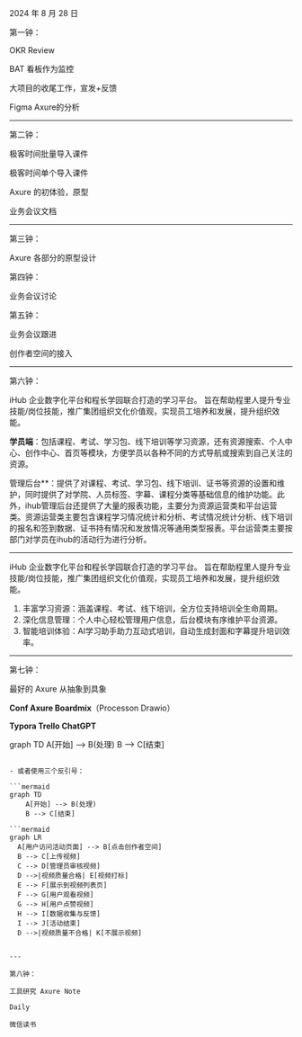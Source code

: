 2024 年 8 月 28 日

第一钟：

OKR Review

BAT 看板作为监控

大项目的收尾工作，宣发+反馈

Figma Axure的分析

---

第二钟：

极客时间批量导入课件

极客时间单个导入课件

Axure 的初体验，原型

业务会议文档

---

第三钟：

Axure 各部分的原型设计

第四钟：

业务会议讨论

第五钟：

业务会议跟进

创作者空间的接入

---

第六钟：

iHub
企业数字化平台和程长学园联合打造的学习平台。
旨在帮助程里人提升专业技能/岗位技能，推广集团组织文化价值观，实现员工培养和发展，提升组织效能。

**学员端**：包括课程、考试、学习包、线下培训等学习资源，还有资源搜索、个人中心、创作中心、首页等模块，方便学员以各种不同的方式导航或搜索到自己关注的资源。

管理后台**：提供了对课程、考试、学习包、线下培训、证书等资源的设置和维护，同时提供了对学院、人员标签、字幕、课程分类等基础信息的维护功能。此外，ihub管理后台还提供了大量的报表功能，主要分为资源运营类和平台运营类。资源运营类主要包含课程学习情况统计和分析、考试情况统计分析、线下培训的报名和签到数据、证书持有情况和发放情况等通用类型报表。平台运营类主要按部门对学员在ihub的活动行为进行分析。

---

iHub 企业数字化平台和程长学园联合打造的学习平台。
旨在帮助程里人提升专业技能/岗位技能，推广集团组织文化价值观，实现员工培养和发展，提升组织效能。

1. 丰富学习资源：涵盖课程、考试、线下培训，全方位支持培训全生命周期。
2. 深化信息管理：个人中心轻松管理用户信息，后台模块有序维护平台资源。
3. 智能培训体验：AI学习助手助力互动式培训，自动生成封面和字幕提升培训效率。

---

第七钟：

最好的 Axure 从抽象到具象

**Conf Axure Boardmix**（Processon Drawio）

**Typora Trello ChatGPT**

graph TD
    A[开始] --> B(处理)
    B --> C[结束]

```

- 或者使用三个反引号：

```mermaid
graph TD
    A[开始] --> B(处理)
    B --> C[结束]
```

```
```mermaid
graph LR
  A[用户访问活动页面] --> B[点击创作者空间]
  B --> C[上传视频]
  C --> D[管理员审核视频]
  D -->|视频质量合格| E[视频打标]
  E --> F[展示到视频列表页]
  F --> G[用户观看视频]
  G --> H[用户点赞视频]
  H --> I[数据收集与反馈]
  I --> J[活动结束]
  D -->|视频质量不合格| K[不展示视频]
``` 
```

---

第八钟：

工具研究 Axure Note

Daily 

微信读书